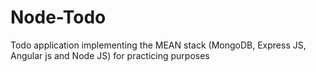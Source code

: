 # Node-Todo
Todo application implementing the MEAN stack (MongoDB, Express JS, Angular js and Node JS) for practicing purposes
